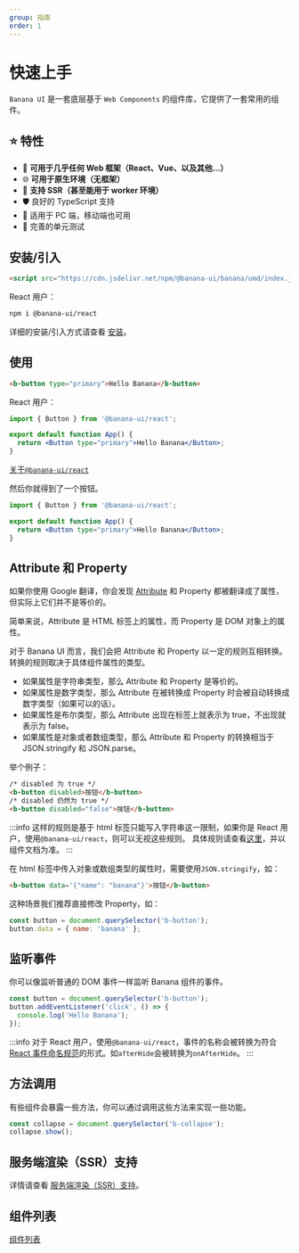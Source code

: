 ```yaml
---
group: 指南
order: 1
---
```


# 快速上手

`Banana UI` 是一套底层基于 `Web Components` 的组件库，它提供了一套常用的组件。

## ⭐️ 特性

- 🧩 **可用于几乎任何 Web 框架（React、Vue、以及其他...）**
- 🌐 **可用于原生环境（无框架）**
- 🚀 **支持 SSR（甚至能用于 worker 环境）**
- 🛡 良好的 TypeScript 支持
- 📱 适用于 PC 端，移动端也可用
- 🧪 完善的单元测试

## 安装/引入

```html
<script src="https://cdn.jsdelivr.net/npm/@banana-ui/banana/umd/index.js"></script>
```

React 用户：

```bash
npm i @banana-ui/react
```

详细的安装/引入方式请查看 [安装](/guide/installation)。

## 使用

```html
<b-button type="primary">Hello Banana</b-button>
```

React 用户：

```jsx | pure
import { Button } from '@banana-ui/react';

export default function App() {
  return <Button type="primary">Hello Banana</Button>;
}
```

[关于`@banana-ui/react`](/guide/react)

然后你就得到了一个按钮。

```jsx
import { Button } from '@banana-ui/react';

export default function App() {
  return <Button type="primary">Hello Banana</Button>;
}
```

## Attribute 和 Property

如果你使用 Google 翻译，你会发现 [Attribute](https://developer.mozilla.org/zh-CN/docs/Web/HTML/Attributes) 和 Property 都被翻译成了属性，但实际上它们并不是等价的。

简单来说，Attribute 是 HTML 标签上的属性，而 Property 是 DOM 对象上的属性。

对于 Banana UI 而言，我们会把 Attribute 和 Property 以一定的规则互相转换。转换的规则取决于具体组件属性的类型。

- 如果属性是字符串类型，那么 Attribute 和 Property 是等价的。
- 如果属性是数字类型，那么 Attribute 在被转换成 Property 时会被自动转换成数字类型（如果可以的话）。
- 如果属性是布尔类型，那么 Attribute 出现在标签上就表示为 true，不出现就表示为 false。
- 如果属性是对象或者数组类型，那么 Attribute 和 Property 的转换相当于 JSON.stringify 和 JSON.parse。

举个例子：

```html
/* disabled 为 true */
<b-button disabled>按钮</b-button>
/* disabled 仍然为 true */
<b-button disabled="false">按钮</b-button>
```

:::info
这样的规则是基于 html 标签只能写入字符串这一限制，如果你是 React 用户，使用`@banana-ui/react`，则可以无视这些规则。
具体规则请查看[这里](https://lit.dev/docs/v2/components/properties/#conversion-type)，并以组件文档为准。
:::

在 html 标签中传入对象或数组类型的属性时，需要使用`JSON.stringify`，如：

```html
<b-button data='{"name": "banana"}'>按钮</b-button>
```

这种场景我们推荐直接修改 Property，如：

```javascript
const button = document.querySelector('b-button');
button.data = { name: 'banana' };
```

## 监听事件

你可以像监听普通的 DOM 事件一样监听 Banana 组件的事件。

```javascript
const button = document.querySelector('b-button');
button.addEventListener('click', () => {
  console.log('Hello Banana');
});
```

:::info
对于 React 用户，使用`@banana-ui/react`，事件的名称会被转换为符合 [React 事件命名规范](https://react.dev/learn/responding-to-events#naming-event-handler-props)的形式。如`afterHide`会被转换为`onAfterHide`。
:::

## 方法调用

有些组件会暴露一些方法，你可以通过调用这些方法来实现一些功能。

```javascript
const collapse = document.querySelector('b-collapse');
collapse.show();
```

## 服务端渲染（SSR）支持

详情请查看 [服务端渲染（SSR）支持](/guide/SSR)。

## 组件列表

<a href="/example/button"><b-button type="primary">组件列表</b-button></a>
